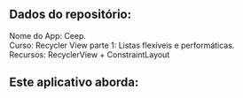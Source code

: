 ## Dados do repositório:
Nome do App: Ceep.<br>
Curso: Recycler View parte 1: Listas flexíveis e performáticas.<br>
Recursos: RecyclerView + ConstraintLayout

## Este aplicativo aborda:
